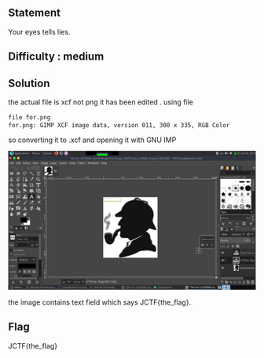 ## Statement
Your eyes tells  lies.


## Difficulty : medium

## Solution

the actual file is xcf not png it has been edited .
using file 
```
file for.png
for.png: GIMP XCF image data, version 011, 300 x 335, RGB Color

```
so converting it to .xcf
and opening it with GNU IMP 

![](r.png)

the image contains text field which says JCTF{the_flag}.

## Flag
  JCTF{the_flag}




